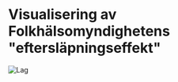 # Visualisering av Folkhälsomyndighetens "eftersläpningseffekt"

![Lag](https://github.com/joelonsql/coronalyzer/blob/master/Folkhalsomyndigheten_Covid19/2020-04-08.png?raw=true "Lag")